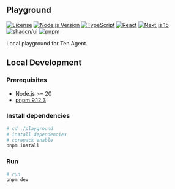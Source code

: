 ## Playground

[![License](https://img.shields.io/badge/license-Apache%202.0-blue.svg)](../LICENSE)
[![Node.js Version](https://img.shields.io/badge/node-%3E%3D20-brightgreen)](package.json)
[![TypeScript](https://img.shields.io/badge/TypeScript-5.0-blue)](tsconfig.json)
[![React](https://img.shields.io/badge/React-18-blue)](package.json)
[![Next.js 15](https://img.shields.io/badge/Next.js-15-black)](package.json)
[![shadcn/ui](https://img.shields.io/badge/UI-shadcn%2Fui-black)](https://ui.shadcn.com)
[![pnpm](https://img.shields.io/badge/pnpm-9.12.3-blue)](package.json)

Local playground for Ten Agent.

## Local Development

### Prerequisites

- Node.js >= 20
- [pnpm 9.12.3](https://pnpm.io/installation)

### Install dependencies

```bash
# cd ./playground
# install dependencies
# corepack enable
pnpm install
```

### Run

```bash
# run
pnpm dev
```
